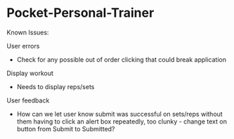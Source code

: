 # Pocket-Personal-Trainer
Known Issues: 

User errors
- Check for any possible out of order clicking that could break application

Display workout
- Needs to display reps/sets

User feedback
- How can we let user know submit was successful on sets/reps without them having to click an alert box repeatedly, too clunky - change text on button from Submit to Submitted?
